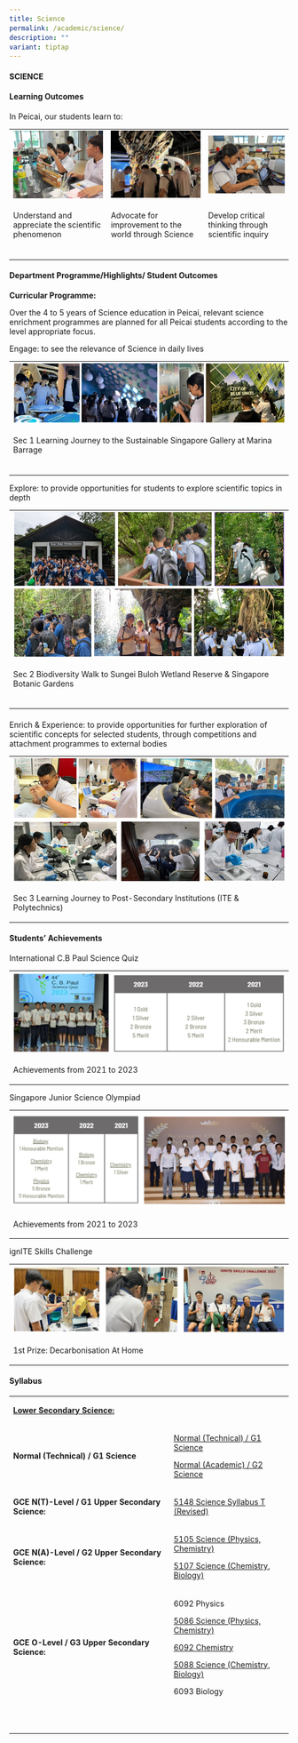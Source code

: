 ```yaml
---
title: Science
permalink: /academic/science/
description: ""
variant: tiptap
---
```

<h4><strong>SCIENCE</strong></h4>
<h4><strong>Learning Outcomes</strong></h4>
<p>In Peicai, our students learn to:</p>
<table style="minWidth: 75px">
<colgroup>
<col>
<col>
<col>
</colgroup>
<tbody>
<tr>
<td rowspan="1" colspan="1">
<div class="isomer-image-wrapper">
<img style="width: 100%;" height="auto" width="100%" src="/images/Science_1.jpg">
</div>
</td>
<td rowspan="1" colspan="1">
<div class="isomer-image-wrapper">
<img style="width: 100%;" height="auto" width="100%" src="/images/Science_2.jpg">
</div>
</td>
<td rowspan="1" colspan="1">
<div class="isomer-image-wrapper">
<img style="width: 100%;" height="auto" width="100%" src="/images/Science_3.jpg">
</div>
</td>
</tr>
<tr>
<td rowspan="1" colspan="1">
<p>Understand and appreciate the scientific phenomenon</p>
</td>
<td rowspan="1" colspan="1">
<p>Advocate for improvement to the world through Science</p>
</td>
<td rowspan="1" colspan="1">
<p>Develop critical thinking through scientific inquiry</p>
</td>
</tr>
<tr>
<td rowspan="1" colspan="1">
<p></p>
</td>
<td rowspan="1" colspan="1">
<p></p>
</td>
<td rowspan="1" colspan="1">
<p></p>
</td>
</tr>
</tbody>
</table>
<h4><strong>Department Programme/Highlights/ Student Outcomes</strong></h4>
<p><strong>Curricular Programme:</strong>
</p>
<p>Over the 4 to 5 years of Science education in Peicai, relevant science
enrichment programmes are planned for all Peicai students according to
the level appropriate focus.</p>
<p>Engage: to see the relevance of Science in daily lives</p>
<table style="minWidth: 25px">
<colgroup>
<col>
</colgroup>
<tbody>
<tr>
<td rowspan="1" colspan="1">
<div class="isomer-image-wrapper">
<img style="width: 100%;" height="auto" width="100%" src="/images/Science_4.jpg">
</div>
</td>
</tr>
<tr>
<td rowspan="1" colspan="1">
<p>Sec 1 Learning Journey to the Sustainable Singapore Gallery at Marina
Barrage</p>
</td>
</tr>
<tr>
<td rowspan="1" colspan="1">
<p></p>
</td>
</tr>
</tbody>
</table>
<p></p>
<p>Explore: to provide opportunities for students to explore scientific topics
in depth</p>
<table style="minWidth: 25px">
<colgroup>
<col>
</colgroup>
<tbody>
<tr>
<td rowspan="1" colspan="1">
<div class="isomer-image-wrapper">
<img style="width: 100%;" height="auto" width="100%" src="/images/Science_5.jpg">
</div>
</td>
</tr>
<tr>
<td rowspan="1" colspan="1">
<p>Sec 2 Biodiversity Walk to Sungei Buloh Wetland Reserve &amp; Singapore
Botanic Gardens</p>
</td>
</tr>
<tr>
<td rowspan="1" colspan="1">
<p></p>
</td>
</tr>
</tbody>
</table>
<h4></h4>
<p>Enrich &amp; Experience: to provide opportunities for further exploration
of scientific concepts for selected students, through competitions and
attachment programmes to external bodies</p>
<table style="minWidth: 25px">
<colgroup>
<col>
</colgroup>
<tbody>
<tr>
<td rowspan="1" colspan="1">
<div class="isomer-image-wrapper">
<img style="width: 100%;" height="auto" width="100%" src="/images/Science_6.jpg">
</div>
</td>
</tr>
<tr>
<td rowspan="1" colspan="1">
<p></p>
<p>Sec 3 Learning Journey to Post-Secondary Institutions (ITE &amp; Polytechnics)</p>
</td>
</tr>
</tbody>
</table>
<h4><strong>Students’ Achievements</strong></h4>
<p>International C.B Paul Science Quiz</p>
<table style="minWidth: 25px">
<colgroup>
<col>
</colgroup>
<tbody>
<tr>
<td rowspan="1" colspan="1">
<div class="isomer-image-wrapper">
<img style="width: 100%;" height="auto" width="100%" src="/images/Science_7.jpg">
</div>
</td>
</tr>
<tr>
<td rowspan="1" colspan="1">
<p></p>
<p>Achievements from 2021 to 2023</p>
</td>
</tr>
</tbody>
</table>
<p>Singapore Junior Science Olympiad</p>
<table style="minWidth: 25px">
<colgroup>
<col>
</colgroup>
<tbody>
<tr>
<td rowspan="1" colspan="1">
<div class="isomer-image-wrapper">
<img style="width: 100%;" height="auto" width="100%" src="/images/Science_8.jpg">
</div>
</td>
</tr>
<tr>
<td rowspan="1" colspan="1">
<p></p>
<p>Achievements from 2021 to 2023</p>
</td>
</tr>
</tbody>
</table>
<p>ignITE Skills Challenge</p>
<table style="minWidth: 25px">
<colgroup>
<col>
</colgroup>
<tbody>
<tr>
<td rowspan="1" colspan="1">
<div class="isomer-image-wrapper">
<img style="width: 100%;" height="auto" width="100%" src="/images/Science_9.jpg">
</div>
</td>
</tr>
<tr>
<td rowspan="1" colspan="1">
<p></p>
<p>1st Prize: Decarbonisation At Home</p>
</td>
</tr>
</tbody>
</table>
<h4><strong>Syllabus</strong></h4>
<table style="minWidth: 50px">
<colgroup>
<col>
<col>
</colgroup>
<tbody>
<tr>
<td rowspan="1" colspan="1">
<p><strong><u>Lower Secondary Science:</u></strong>
</p>
</td>
<td rowspan="1" colspan="1">
<p></p>
</td>
</tr>
<tr>
<td rowspan="1" colspan="1">
<p><strong>Normal (Technical) / G1 Science</strong>
</p>
</td>
<td rowspan="1" colspan="1">
<p><a href="https://www.moe.gov.sg/-/media/files/secondary/syllabuses-nt/science/2021-science-syllabus-lower-secondary-nt.pdf" rel="noopener noreferrer nofollow" target="_blank">Normal (Technical) / G1 Science</a>
</p>
<p><a href="https://www.moe.gov.sg/-/media/files/secondary/syllabuses/science/2021-science-syllabus-lower-secondary.pdf" rel="noopener noreferrer nofollow" target="_blank">Normal (Academic) / G2 Science</a>
</p>
</td>
</tr>
<tr>
<td rowspan="1" colspan="1">
<p><strong>GCE N(T)-Level / G1 Upper Secondary Science:</strong>
</p>
</td>
<td rowspan="1" colspan="1">
<p><a href="https://www.seab.gov.sg/docs/default-source/national-examinations/syllabus/nlevel/2024syllabus/5148_y24_sy.pdf" rel="noopener noreferrer nofollow" target="_blank">5148 Science Syllabus T (Revised)</a>
</p>
</td>
</tr>
<tr>
<td rowspan="1" colspan="1">
<p><strong>GCE N(A)-Level / G2 Upper Secondary Science:</strong>
</p>
</td>
<td rowspan="1" colspan="1">
<p><a href="https://www.seab.gov.sg/docs/default-source/national-examinations/syllabus/nlevel/2024syllabus/5105_y24_sy.pdf" rel="noopener noreferrer nofollow" target="_blank">5105 Science (Physics, Chemistry)</a>
</p>
<p><a href="https://www.seab.gov.sg/docs/default-source/national-examinations/syllabus/nlevel/2024syllabus/5107_y24_sy.pdf" rel="noopener noreferrer nofollow" target="_blank">5107 Science (Chemistry, Biology)</a>
</p>
</td>
</tr>
<tr>
<td rowspan="1" colspan="1">
<p><strong>GCE O-Level / G3 Upper Secondary Science:</strong>
</p>
</td>
<td rowspan="1" colspan="1">
<p>6092 Physics</p>
<p><a href="https://www.seab.gov.sg/docs/default-source/national-examinations/syllabus/olevel/2024syllabus/5086_y24_sy.pdf" rel="noopener noreferrer nofollow" target="_blank">5086 Science (Physics, Chemistry)</a>
</p>
<p><a href="https://www-seab-gov-sg-admin.cwp.sg/docs/default-source/national-examinations/syllabus/olevel/2024syllabus/6092_y24_sy.pdf" rel="noopener noreferrer nofollow" target="_blank">6092 Chemistry</a>
</p>
<p><a href="https://www.seab.gov.sg/docs/default-source/national-examinations/syllabus/olevel/2024syllabus/5088_y24_sy.pdf" rel="noopener noreferrer nofollow" target="_blank">5088 Science (Chemistry, Biology)</a>
</p>
<p>6093 Biology</p>
</td>
</tr>
<tr>
<td rowspan="1" colspan="1">
<p>&nbsp;</p>
</td>
<td rowspan="1" colspan="1">
<p></p>
</td>
</tr>
</tbody>
</table>
<p></p>